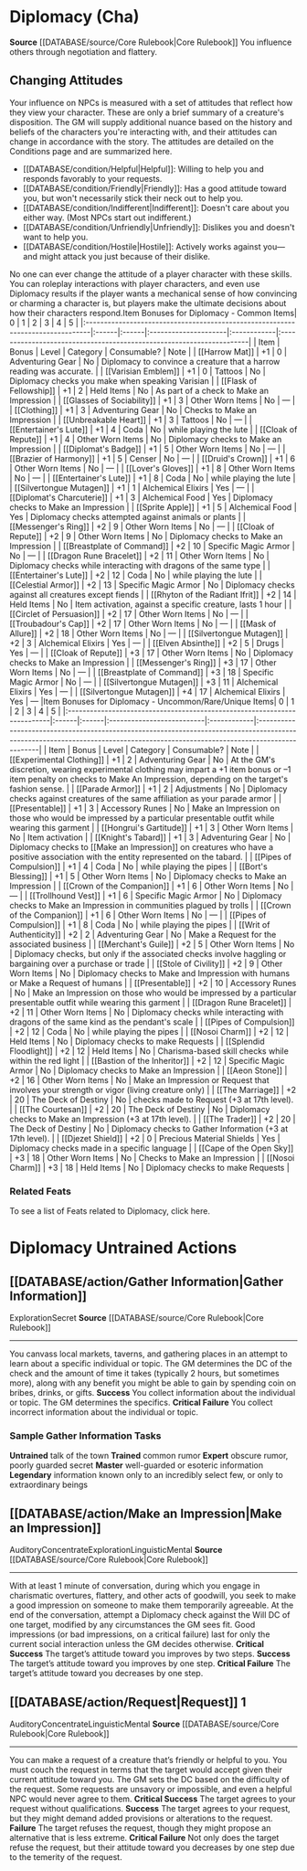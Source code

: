 ﻿---
ability:
- Charisma
ability_boost:
- Charisma
id: '6'
name: Diplomacy
rarity: Common
skill:
- Diplomacy
source: '[[DATABASE/source/Core Rulebook|Core Rulebook]]'
type: Skill

---
# Diplomacy (Cha)

**Source** [[DATABASE/source/Core Rulebook|Core Rulebook]] 
You influence others through negotiation and flattery.

## Changing Attitudes

Your influence on NPCs is measured with a set of attitudes that reflect how they view your character. These are only a brief summary of a creature's disposition. The GM will supply additional nuance based on the history and beliefs of the characters you're interacting with, and their attitudes can change in accordance with the story. The attitudes are detailed on the Conditions page and are summarized here.

* [[DATABASE/condition/Helpful|Helpful]]: Willing to help you and responds favorably to your requests. 
* [[DATABASE/condition/Friendly|Friendly]]: Has a good attitude toward you, but won't necessarily stick their neck out to help you. 
* [[DATABASE/condition/Indifferent|Indifferent]]: Doesn't care about you either way. (Most NPCs start out indifferent.) 
* [[DATABASE/condition/Unfriendly|Unfriendly]]: Dislikes you and doesn't want to help you. 
* [[DATABASE/condition/Hostile|Hostile]]: Actively works against you—and might attack you just because of their dislike.

No one can ever change the attitude of a player character with these skills. You can roleplay interactions with player characters, and even use Diplomacy results if the player wants a mechanical sense of how convincing or charming a character is, but players make the ultimate decisions about how their characters respond.<span>Item Bonuses for Diplomacy - Common Items</span>| 0 | 1 | 2 | 3 | 4 | 5 |
|:-------------------------------------------------------------------------------|:------|:------|:---------------------|:------------|:---------------------------------------------------------------------|
| Item | Bonus | Level | Category | Consumable? | Note |
| [[Harrow Mat]] | +1 | 0 | Adventuring Gear | No | Diplomacy to convince a creature that a harrow reading was accurate. |
| [[Varisian Emblem]] | +1 | 0 | Tattoos | No | Diplomacy checks you make when speaking Varisian |
| [[Flask of Fellowship]] | +1 | 2 | Held Items | No | As part of a check to Make an Impression |
| [[Glasses of Sociability]] | +1 | 3 | Other Worn Items | No | — |
| [[Clothing]] | +1 | 3 | Adventuring Gear | No | Checks to Make an Impression |
| [[Unbreakable Heart]] | +1 | 3 | Tattoos | No | — |
| [[Entertainer's Lute]] | +1 | 4 | Coda | No | while playing the lute |
| [[Cloak of Repute]] | +1 | 4 | Other Worn Items | No | Diplomacy checks to Make an Impression |
| [[Diplomat's Badge]] | +1 | 5 | Other Worn Items | No | — |
| [[Brazier of Harmony]] | +1 | 5 | Censer | No | — |
| [[Druid's Crown]] | +1 | 6 | Other Worn Items | No | — |
| [[Lover's Gloves]] | +1 | 8 | Other Worn Items | No | — |
| [[Entertainer's Lute]] | +1 | 8 | Coda | No | while playing the lute |
| [[Silvertongue Mutagen]] | +1 | 1 | Alchemical Elixirs | Yes | — |
| [[Diplomat's Charcuterie]] | +1 | 3 | Alchemical Food | Yes | Diplomacy checks to Make an Impression |
| [[Sprite Apple]] | +1 | 5 | Alchemical Food | Yes | Diplomacy checks attempted against animals or plants |
| [[Messenger's Ring]] | +2 | 9 | Other Worn Items | No | — |
| [[Cloak of Repute]] | +2 | 9 | Other Worn Items | No | Diplomacy checks to Make an Impression |
| [[Breastplate of Command]] | +2 | 10 | Specific Magic Armor | No | — |
| [[Dragon Rune Bracelet]] | +2 | 11 | Other Worn Items | No | Diplomacy checks while interacting with dragons of the same type |
| [[Entertainer's Lute]] | +2 | 12 | Coda | No | while playing the lute |
| [[Celestial Armor]] | +2 | 13 | Specific Magic Armor | No | Diplomacy checks against all creatures except fiends |
| [[Rhyton of the Radiant Ifrit]] | +2 | 14 | Held Items | No | Item activation, against a specific creature, lasts 1 hour |
| [[Circlet of Persuasion]] | +2 | 17 | Other Worn Items | No | — |
| [[Troubadour's Cap]] | +2 | 17 | Other Worn Items | No | — |
| [[Mask of Allure]] | +2 | 18 | Other Worn Items | No | — |
| [[Silvertongue Mutagen]] | +2 | 3 | Alchemical Elixirs | Yes | — |
| [[Elven Absinthe]] | +2 | 5 | Drugs | Yes | — |
| [[Cloak of Repute]] | +3 | 17 | Other Worn Items | No | Diplomacy checks to Make an Impression |
| [[Messenger's Ring]] | +3 | 17 | Other Worn Items | No | — |
| [[Breastplate of Command]] | +3 | 18 | Specific Magic Armor | No | — |
| [[Silvertongue Mutagen]] | +3 | 11 | Alchemical Elixirs | Yes | — |
| [[Silvertongue Mutagen]] | +4 | 17 | Alchemical Elixirs | Yes | — |<span>Item Bonuses for Diplomacy - Uncommon/Rare/Unique Items</span>| 0 | 1 | 2 | 3 | 4 | 5 |
|:-------------------------------------------------------------------------|:------|:------|:--------------------------|:------------|:------------------------------------------------------------------------------------------------------------------------------------------------------------------------------|
| Item | Bonus | Level | Category | Consumable? | Note |
| [[Experimental Clothing]] | +1 | 2 | Adventuring Gear | No | At the GM's discretion, wearing experimental clothing may impart a +1 item bonus or –1 item penalty on checks to Make An Impression, depending on the target's fashion sense. |
| [[Parade Armor]] | +1 | 2 | Adjustments | No | Diplomacy checks against creatures of the same affiliation as your parade armor |
| [[Presentable]] | +1 | 3 | Accessory Runes | No | Make an Impression on those who would be impressed by a particular presentable outfit while wearing this garment |
| [[Hongrui's Gartitude]] | +1 | 3 | Other Worn Items | No | Item activation |
| [[Knight's Tabard]] | +1 | 3 | Adventuring Gear | No | Diplomacy checks to [[Make an Impression]] on creatures who have a positive association with the entity represented on the tabard. |
| [[Pipes of Compulsion]] | +1 | 4 | Coda | No | while playing the pipes |
| [[Bort's Blessing]] | +1 | 5 | Other Worn Items | No | Diplomacy checks to Make an Impression |
| [[Crown of the Companion]] | +1 | 6 | Other Worn Items | No | — |
| [[Trollhound Vest]] | +1 | 6 | Specific Magic Armor | No | Diplomacy checks to Make an Impression in communities plagued by trolls |
| [[Crown of the Companion]] | +1 | 6 | Other Worn Items | No | — |
| [[Pipes of Compulsion]] | +1 | 8 | Coda | No | while playing the pipes |
| [[Writ of Authenticity]] | +2 | 2 | Adventuring Gear | No | Make a Request for the associated business |
| [[Merchant's Guile]] | +2 | 5 | Other Worn Items | No | Diplomacy checks, but only if the associated checks involve haggling or bargaining over a purchase or trade |
| [[Stole of Civility]] | +2 | 9 | Other Worn Items | No | Diplomacy checks to Make and Impression with humans or Make a Request of humans |
| [[Presentable]] | +2 | 10 | Accessory Runes | No | Make an Impression on those who would be impressed by a particular presentable outfit while wearing this garment |
| [[Dragon Rune Bracelet]] | +2 | 11 | Other Worn Items | No | Diplomacy checks while interacting with dragons of the same kind as the pendant's scale |
| [[Pipes of Compulsion]] | +2 | 12 | Coda | No | while playing the pipes |
| [[Nosoi Charm]] | +2 | 12 | Held Items | No | Diplomacy checks to make Requests |
| [[Splendid Floodlight]] | +2 | 12 | Held Items | No | Charisma-based skill checks while within the red light |
| [[Bastion of the Inheritor]] | +2 | 12 | Specific Magic Armor | No | Diplomacy checks to Make an Impression |
| [[Aeon Stone]] | +2 | 16 | Other Worn Items | No | Make an Impression or Request that involves your strength or vigor (living creature only) |
| [[The Marriage]] | +2 | 20 | The Deck of Destiny | No | checks made to Request (+3 at 17th level). |
| [[The Courtesan]] | +2 | 20 | The Deck of Destiny | No | Diplomacy checks to Make an Impression (+3 at 17th level). |
| [[The Trader]] | +2 | 20 | The Deck of Destiny | No | Diplomacy checks to Gather Information (+3 at 17th level). |
| [[Djezet Shield]] | +2 | 0 | Precious Material Shields | Yes | Diplomacy checks made in a specific language |
| [[Cape of the Open Sky]] | +3 | 18 | Other Worn Items | No | Checks to Make an Impression |
| [[Nosoi Charm]] | +3 | 18 | Held Items | No | Diplomacy checks to make Requests |

### Related Feats

To see a list of Feats related to Diplomacy, click here.

# Diplomacy Untrained Actions

## [[DATABASE/action/Gather Information|Gather Information]]

<span class="item-trait">Exploration</span><span class="item-trait">Secret</span>
**Source** [[DATABASE/source/Core Rulebook|Core Rulebook]]

---
You canvass local markets, taverns, and gathering places in an attempt to learn about a specific individual or topic. The GM determines the DC of the check and the amount of time it takes (typically 2 hours, but sometimes more), along with any benefit you might be able to gain by spending coin on bribes, drinks, or gifts.
**Success** You collect information about the individual or topic. The GM determines the specifics.
**Critical Failure** You collect incorrect information about the individual or topic.

### Sample Gather Information Tasks

**Untrained** talk of the town
**Trained** common rumor
**Expert** obscure rumor, poorly guarded secret
**Master** well-guarded or esoteric information
**Legendary** information known only to an incredibly select few, or only to extraordinary beings

## [[DATABASE/action/Make an Impression|Make an Impression]]

<span class="item-trait">Auditory</span><span class="item-trait">Concentrate</span><span class="item-trait">Exploration</span><span class="item-trait">Linguistic</span><span class="item-trait">Mental</span>
**Source** [[DATABASE/source/Core Rulebook|Core Rulebook]]

---
With at least 1 minute of conversation, during which you engage in charismatic overtures, flattery, and other acts of goodwill, you seek to make a good impression on someone to make them temporarily agreeable. At the end of the conversation, attempt a Diplomacy check against the Will DC of one target, modified by any circumstances the GM sees fit. Good impressions (or bad impressions, on a critical failure) last for only the current social interaction unless the GM decides otherwise.
**Critical Success** The target’s attitude toward you improves by two steps.
**Success** The target’s attitude toward you improves by one step.
**Critical Failure** The target’s attitude toward you decreases by one step.

## [[DATABASE/action/Request|Request]] <span class="action-icon">1</span>

<span class="item-trait">Auditory</span><span class="item-trait">Concentrate</span><span class="item-trait">Linguistic</span><span class="item-trait">Mental</span>
**Source** [[DATABASE/source/Core Rulebook|Core Rulebook]]

---
You can make a request of a creature that’s friendly or helpful to you. You must couch the request in terms that the target would accept given their current attitude toward you. The GM sets the DC based on the difficulty of the request. Some requests are unsavory or impossible, and even a helpful NPC would never agree to them.
**Critical Success** The target agrees to your request without qualifications.
**Success** The target agrees to your request, but they might demand added provisions or alterations to the request.
**Failure** The target refuses the request, though they might propose an alternative that is less extreme.
**Critical Failure** Not only does the target refuse the request, but their attitude toward you decreases by one step due to the temerity of the request.